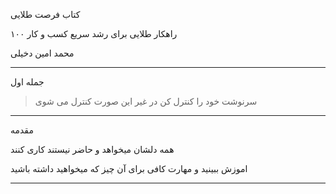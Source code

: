 کتاب فرصت طلایی

۱۰۰ راهکار طلایی برای رشد سریع کسب و کار

محمد امین دخیلی

---


جمله اول
> سرنوشت خود را کنترل کن
> در غیر این صورت کنترل می شوی


---

مقدمه

همه دلشان میخواهد و حاضر نیستند کاری کنند

اموزش ببینید و مهارت کافی برای آن چیز که میخواهید داشته باشید







---

